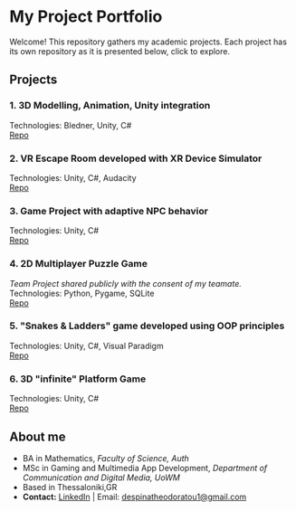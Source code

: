 # My Project Portfolio
Welcome! This repository gathers my academic projects. Each project has its own repository as it is presented below, click to explore.

## Projects

### 1. 3D Modelling, Animation, Unity integration
Technologies: Bledner, Unity, C#  
[Repo](https://github.com/DespoinaTheo/3d-modelling-animation-unity-integration.git)

### 2. VR Escape Room developed with XR Device Simulator
Technologies: Unity, C#, Audacity  
[Repo](https://github.com/DespoinaTheo/vr-escape-room.git)

### 3. Game Project with adaptive NPC behavior 
Technologies: Unity, C#  
[Repo](https://github.com/DespoinaTheo/game-with-adaptive-npc-behavior.git)

### 4. 2D Multiplayer Puzzle Game
_Team Project shared publicly with the consent of my teamate._   
Technologies: Python, Pygame, SQLite  
[Repo](https://github.com/DespoinaTheo/2d-multiplayer-puzzle-game.git)

### 5. "Snakes & Ladders" game developed using OOP principles
Technologies: Unity, C#, Visual Paradigm  
[Repo](https://github.com/DespoinaTheo/snakes-and-ladders-game.git)

### 6. 3D "infinite" Platform Game
Technologies: Unity, C#  
[Repo](https://github.com/DespoinaTheo/3d-infinite-platform-game.git)


## About me 
- BA in Mathematics, _Faculty of Science, Auth_
- MSc in Gaming and Multimedia App Development, _Department of Communication and Digital Media, UoWM_
- Based in Thessaloniki,GR
- **Contact:** [LinkedIn](www.linkedin.com/in/despoina-theodoratou99) | Email: despinatheodoratou1@gmail.com
